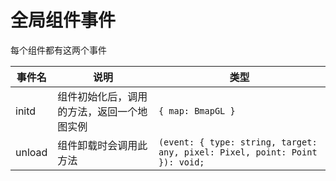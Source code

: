 # 全局组件事件

每个组件都有这两个事件

| 事件名 | 说明                                      | 类型                                                                       |
| ------ | ---------------------------------------- | -------------------------------------------------------------------------- |
| initd  | 组件初始化后，调用的方法，返回一个地图实例    | `{ map: BmapGL }`                                                             |
| unload | 组件卸载时会调用此方法                     | `(event: { type: string, target: any, pixel: Pixel, point: Point }): void;` |

